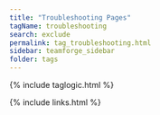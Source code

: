```yaml
---
title: "Troubleshooting Pages"
tagName: troubleshooting
search: exclude
permalink: tag_troubleshooting.html
sidebar: teamforge_sidebar
folder: tags
---
```

{% include taglogic.html %}

{% include links.html %}
